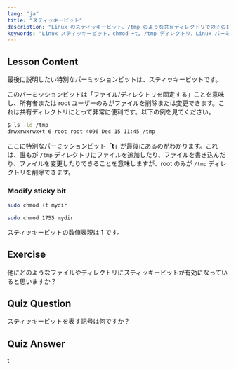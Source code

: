 ```yaml
---
lang: "ja"
title: "スティッキービット"
description: "Linux のスティッキービット、/tmp のような共有ディレクトリでのその目的、および chmod を使用して設定する方法について学びます。この重要なファイルパーミッションを理解しましょう！"
keywords: "Linux スティッキービット，chmod +t, /tmp ディレクトリ，Linux パーミッション，ファイルセキュリティ，Linux チュートリアル，初心者 Linux"
---
```


## Lesson Content

最後に説明したい特別なパーミッションビットは、スティッキービットです。

このパーミッションビットは「ファイル/ディレクトリを固定する」ことを意味し、所有者または root ユーザーのみがファイルを削除または変更できます。これは共有ディレクトリにとって非常に便利です。以下の例を見てください。

```bash
$ ls -ld /tmp
drwxrwxrwx+t 6 root root 4096 Dec 15 11:45 /tmp
```

ここに特別なパーミッションビット「**t**」が最後にあるのがわかります。これは、誰もが `/tmp` ディレクトリにファイルを追加したり、ファイルを書き込んだり、ファイルを変更したりできることを意味しますが、root のみが `/tmp` ディレクトリを削除できます。

### Modify sticky bit

```bash
sudo chmod +t mydir

sudo chmod 1755 mydir
```

スティッキービットの数値表現は **1** です。

## Exercise

他にどのようなファイルやディレクトリにスティッキービットが有効になっていると思いますか？

## Quiz Question

スティッキービットを表す記号は何ですか？

## Quiz Answer

t
